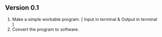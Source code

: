 ## Version 0.1

1. Make a simple workable program. [ Input in terminal & Output in terminal ]
2. Convert the program to software. 